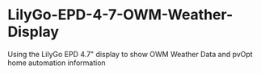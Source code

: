 # LilyGo-EPD-4-7-OWM-Weather-Display
Using the LilyGo EPD 4.7" display to show OWM Weather Data and pvOpt home automation information
